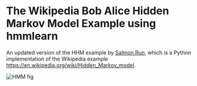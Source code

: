 # The Wikipedia Bob Alice Hidden Markov Model Example using hmmlearn

An updated version of the HHM example by [Salmon Run](http://sujitpal.blogspot.se/2013/03/the-wikipedia-bob-alice-hmm-example.html), which is a Python implementation of the Wikipedia example https://en.wikipedia.org/wiki/Hidden_Markov_model.

![HMM fig](https://upload.wikimedia.org/wikipedia/commons/4/43/HMMGraph.svg)
